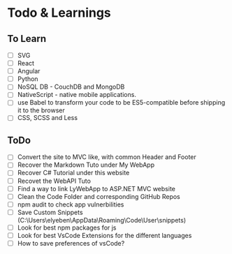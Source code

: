 # Todo & Learnings

## To Learn

- [ ] SVG
- [ ] React
- [ ] Angular
- [ ] Python
- [ ] NoSQL DB - CouchDB and MongoDB
- [ ] NativeScript - native mobile applications.
- [ ] use Babel to transform your code to be ES5-compatible before shipping it to the browser
- [ ] CSS, SCSS and Less

## ToDo

- [ ] Convert the site to MVC like, with common Header and Footer
- [ ] Recover the Markdown Tuto under My WebApp
- [ ] Recover C# Tutorial under this website
- [ ] Recovet the WebAPI Tuto
- [ ] Find a way to link LyWebApp to ASP.NET MVC website
- [ ] Clean the Code Folder and corresponding GitHub Repos
- [ ] npm audit to check app vulnerbilities
- [ ] Save Custom Snippets (C:\Users\elyeben\AppData\Roaming\Code\User\snippets)
- [ ] Look for best npm packages for js
- [ ] Look for best VsCode Extensions for the different languages
- [ ] How to save preferences of vsCode?
